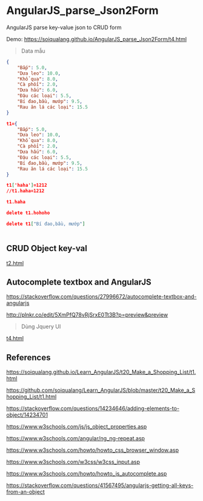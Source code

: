 # AngularJS_parse_Json2Form
AngularJS parse key-value json to CRUD form

Demo: https://soiqualang.github.io/AngularJS_parse_Json2Form/t4.html

> Data mẫu

```json
{
    "Bắp": 5.0,
    "Dưa leo": 10.0,
    "Khổ qua": 8.0,
    "Cà phổi": 2.0,
    "Dưa hấu": 6.0,
    "Đậu các loại": 5.5,
    "Bí đao,bầu, mướp": 9.5,
    "Rau ăn lá các loại": 15.5
}

t1={
    "Bắp": 5.0,
    "Dưa leo": 10.0,
    "Khổ qua": 8.0,
    "Cà phổi": 2.0,
    "Dưa hấu": 6.0,
    "Đậu các loại": 5.5,
    "Bí đao,bầu, mướp": 9.5,
    "Rau ăn lá các loại": 15.5
}

t1['haha']=1212
//t1.haha=1212

t1.haha

delete t1.hohoho

delete t1["Bí đao,bầu, mướp"]
  
```

## CRUD Object key-val

<a href="t2.html">t2.html</a>

## Autocomplete textbox and AngularJS

https://stackoverflow.com/questions/27996672/autocomplete-textbox-and-angularjs

http://plnkr.co/edit/5XmPfQ78vRjSrxE0Tt3B?p=preview&preview

> Dùng Jquery UI

<a href="t4.html">t4.html</a>


## References

https://soiqualang.github.io/Learn_AngularJS/t20_Make_a_Shopping_List/t1.html

https://github.com/soiqualang/Learn_AngularJS/blob/master/t20_Make_a_Shopping_List/t1.html

https://stackoverflow.com/questions/14234646/adding-elements-to-object/14234701

https://www.w3schools.com/js/js_object_properties.asp

https://www.w3schools.com/angular/ng_ng-repeat.asp

https://www.w3schools.com/howto/howto_css_browser_window.asp

https://www.w3schools.com/w3css/w3css_input.asp

https://www.w3schools.com/howto/howto_js_autocomplete.asp

https://stackoverflow.com/questions/41567495/angularjs-getting-all-keys-from-an-object